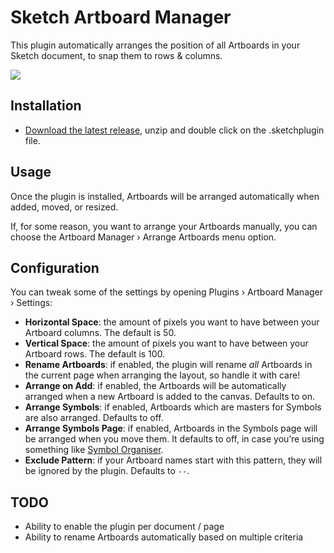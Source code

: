 # Sketch Artboard Manager

This plugin automatically arranges the position of all Artboards in your Sketch document, to snap them to rows & columns.

![](https://user-images.githubusercontent.com/3832/28533105-3a1586ca-709c-11e7-8544-87d2bb0ad4f1.gif)


## Installation

- [Download the latest release](https://github.com/bomberstudios/artboard-manager/releases/latest/download/artboard-manager.sketchplugin.zip), unzip and double click on the .sketchplugin file.

## Usage

Once the plugin is installed, Artboards will be arranged automatically when added, moved, or resized.

If, for some reason, you want to arrange your Artboards manually, you can choose the Artboard Manager › Arrange Artboards menu option.

## Configuration

You can tweak some of the settings by opening Plugins › Artboard Manager › Settings:

- **Horizontal Space**: the amount of pixels you want to have between your Artboard columns. The default is 50.
- **Vertical Space**: the amount of pixels you want to have between your Artboard rows. The default is 100.
- **Rename Artboards**: if enabled, the plugin will rename _all_ Artboards in the current page when arranging the layout, so handle it with care!
- **Arrange on Add**: if enabled, the Artboards will be automatically arranged when a new Artboard is added to the canvas. Defaults to on.
- **Arrange Symbols**: if enabled, Artboards which are masters for Symbols are also arranged. Defaults to off.
- **Arrange Symbols Page**: if enabled, Artboards in the Symbols page will be arranged when you move them. It defaults to off, in case you’re using something like [Symbol Organiser](https://github.com/sonburn/symbol-organizer).
- **Exclude Pattern**: if your Artboard names start with this pattern, they will be ignored by the plugin. Defaults to `--`.

## TODO

- Ability to enable the plugin per document / page
- Ability to rename Artboards automatically based on multiple criteria

